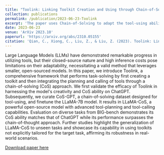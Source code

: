 ```yaml
---
title: "Toolink: Linking Toolkit Creation and Using through Chain-of-Solving on Open-Source Model"
collection: publications
permalink: /publication/2023-06-23-Toolink
excerpt: 'The paper uses Chain-of-Solving to adapt the tool-using ability to open-source models.'
date: 2023-06-23
venue: 'ArXiv 2023.10'
paperurl: 'https://arxiv.org/abs/2310.05155'
citation: 'Qian, C., Xiong, C., Liu, Z., & Liu, Z. (2023). Toolink: Linking Toolkit Creation and Using through Chain-of-Solving on Open-Source Model. ArXiv. /abs/2310.05155'
---
```


Large Language Models (LLMs) have demonstrated remarkable progress in utilizing tools, but their closed-source nature and high inference costs pose limitations on their adaptability, necessitating a valid method that leverages smaller, open-sourced models. In this paper, we introduce Toolink, a comprehensive framework that performs task-solving by first creating a toolkit and then integrating the planning and calling of tools through a chain-of-solving (CoS) approach. We first validate the efficacy of Toolink in harnessing the model's creativity and CoS ability on ChatGPT. Subsequently, we curate CoS-GPT, a chain-of-solving dataset designed for tool-using, and finetune the LLaMA-7B model. It results in LLaMA-CoS, a powerful open-source model with advanced tool-planning and tool-calling capabilities. Evaluation on diverse tasks from BIG-bench demonstrates its CoS ability matches that of ChatGPT while its performance surpasses the chain-of-thought approach. Further studies highlight the generalization of LLaMA-CoS to unseen tasks and showcase its capability in using toolkits not explicitly tailored for the target task, affirming its robustness in real-world scenarios.

[Download paper here](https://arxiv.org/abs/2310.05155)

